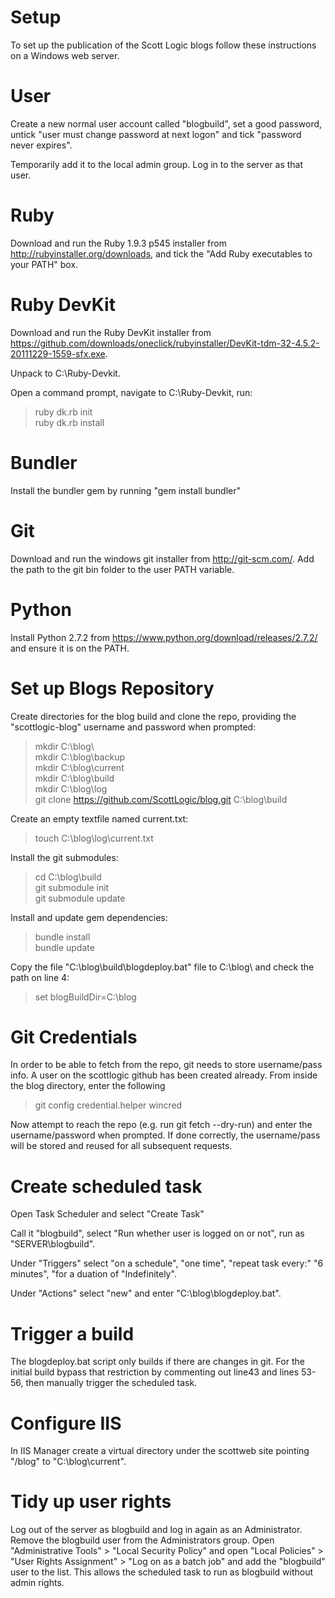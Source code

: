 Setup
=====

To set up the publication of the Scott Logic blogs follow these instructions on a Windows web server.

User
====

Create a new normal user account called "blogbuild", set a good password, untick "user must change password at next logon" and tick "password never expires".

Temporarily add it to the local admin group.  Log in to the server as that user.

Ruby
====

Download and run the Ruby 1.9.3 p545 installer from http://rubyinstaller.org/downloads, and tick the "Add Ruby executables to your PATH" box.

Ruby DevKit
===========

Download and run the Ruby DevKit installer from https://github.com/downloads/oneclick/rubyinstaller/DevKit-tdm-32-4.5.2-20111229-1559-sfx.exe.

Unpack to C:\Ruby-Devkit\.

Open a command prompt, navigate to C:\Ruby-Devkit\, run:

> ruby dk.rb init  
> ruby dk.rb install  

Bundler
=======

Install the bundler gem by running "gem install bundler"

Git
===

Download and run the windows git installer from http://git-scm.com/.  Add the path to the git bin folder to the user PATH variable.

Python
======
Install Python 2.7.2 from https://www.python.org/download/releases/2.7.2/ and ensure it is on the PATH.

Set up Blogs Repository
=======================

Create directories for the blog build and clone the repo, providing the "scottlogic-blog" username and password when prompted:

> mkdir C:\blog\  
> mkdir C:\blog\backup  
> mkdir C:\blog\current  
> mkdir C:\blog\build  
> mkdir C:\blog\log  
> git clone https://github.com/ScottLogic/blog.git C:\blog\build  

Create an empty textfile named current.txt:

> touch C:\blog\log\current.txt  

Install the git submodules:

> cd C:\blog\build  
> git submodule init  
> git submodule update  

Install and update gem dependencies:

> bundle install  
> bundle update  

Copy the file "C:\blog\build\blogdeploy.bat" file to C:\blog\ and check the path on line 4:

> set blogBuildDir=C:\blog

Git Credentials
===============

In order to be able to fetch from the repo, git needs to store username/pass info. 
A user on the scottlogic github has been created already. From inside the blog directory, enter the following

> git config credential.helper wincred

Now attempt to reach the repo (e.g. run git fetch --dry-run) and enter the username/password when prompted.  If done correctly, the username/pass will be stored and reused for all subsequent requests.

Create scheduled task
=====================

Open Task Scheduler and select "Create Task"

Call it "blogbuild", select "Run whether user is logged on or not", run as "SERVER\blogbuild".

Under "Triggers" select "on a schedule", "one time", "repeat task every:" "6 minutes", "for a duation of "Indefinitely".

Under "Actions" select "new" and enter "C:\blog\blogdeploy.bat".

Trigger a build
===============

The blogdeploy.bat script only builds if there are changes in git.  For the initial build bypass that restriction by commenting out line43 and lines 53-56, then manually trigger the scheduled task.

Configure IIS
=============

In IIS Manager create a virtual directory under the scottweb site pointing "/blog" to "C:\blog\current".

Tidy up user rights
===================

Log out of the server as blogbuild and log in again as an Administrator.  Remove the blogbuild user from the Administrators group.  Open "Administrative Tools" > "Local Security Policy" and open "Local Policies" > "User Rights Assignment" > "Log on as a batch job" and add the "blogbuild" user to the list.  This allows the scheduled task to run as blogbuild without admin rights.
